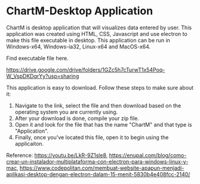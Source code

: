 # ChartM-Desktop Application

ChartM is desktop application that will visualizes data entered by user. This application was created using HTML, CSS, Javascript and use electron to make this file executable in desktop. This application can be run in Windows-x64, Windows-ia32, Linux-x64 and MacOS-x64.

Find executable file here.

https://drive.google.com/drive/folders/1GZc5h7cTurwT1x54Poq-W_VspDKDqrYy?usp=sharing

This application is easy to download. Follow these steps to make sure about it:

1. Navigate to the link, select the file and then download based on the operating system you are currently using.
2. After your download is done, compile your zip file.
3. Open it and look for the file that has the name "ChartM" and that type is "Application".
4. Finally, once you've located this file, open it to begin using the applicaiton.

Reference:
https://youtu.be/LkR-9Z1sle8, https://enupal.com/blog/como-crear-un-instalador-multiplataforma-con-electron-para-windows-linux-y-mac, https://www.codepolitan.com/membuat-website-apapun-menjadi-aplikasi-desktop-dengan-electron-dalam-15-menit-5830b4e408fcc-2140/
